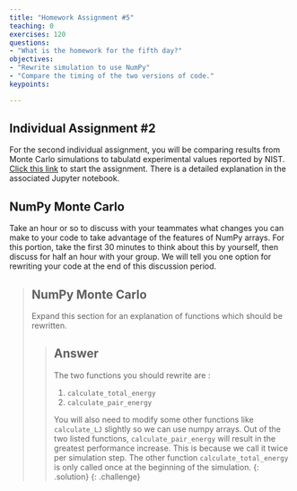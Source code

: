 ```yaml
---
title: "Homework Assignment #5"
teaching: 0
exercises: 120
questions:
- "What is the homework for the fifth day?"
objectives:
- "Rewrite simulation to use NumPy"
- "Compare the timing of the two versions of code."
keypoints:

---
```


## Individual Assignment #2

For the second individual assignment, you will be comparing results from Monte Carlo simulations to tabulatd experimental values reported by NIST. [Click this link](https://classroom.github.com/a/EyklTlS7) to start the assignment. There is a detailed explanation in the associated Jupyter notebook.

## NumPy Monte Carlo

Take an hour or so to discuss with your teammates what changes you can make to your code to take advantage of the features of NumPy arrays. For this portion, take the first 30 minutes to think about this by yourself, then discuss for half an hour with your group. We will tell you one option for rewriting your code at the end of this discussion period.

> ## NumPy Monte Carlo
> Expand this section for an explanation of functions which should be rewritten.
>> ## Answer 
>> The two functions you should rewrite are :
>> 1. `calculate_total_energy`
>> 1. `calculate_pair_energy`
>> 
>> You will also need to modify some other functions like `calculate_LJ` slightly so we can use numpy arrays. Out of the two listed functions, `calculate_pair_energy` will result in the greatest performance increase. This is because we call it twice per simulation step. The other function `calculate_total_energy` is only called once at the beginning of the simulation.
> {: .solution}
{: .challenge}